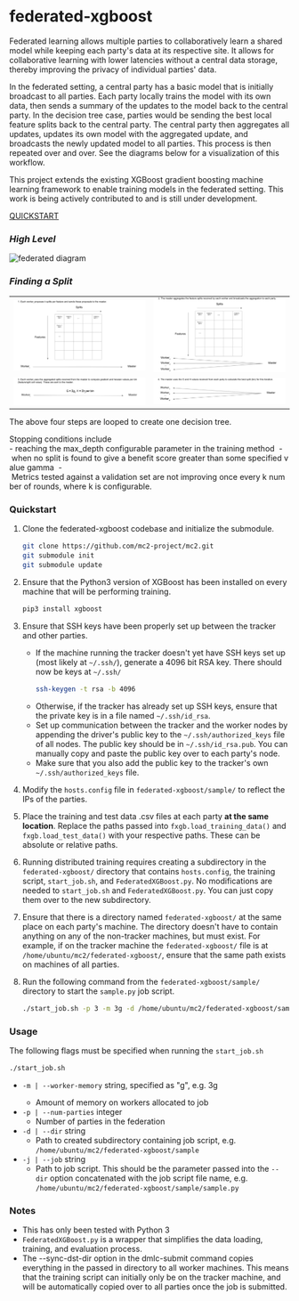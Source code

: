 # federated-xgboost
Federated learning allows multiple parties to collaboratively learn a shared model while keeping each party's data at its respective site. It allows for collaborative learning with lower latencies without a central data storage, thereby improving the privacy of individual parties' data.

In the federated setting, a central party has a basic model that is initially broadcast to all parties. Each party locally trains the model with its own data, then sends a summary of the updates to the model back to the central party. In the decision tree case, parties would be sending the best local feature splits back to the central party. The central party then aggregates all updates, updates its own model with the aggregated update, and broadcasts the newly updated model to all parties. This process is then repeated over and over. See the diagrams below for a visualization of this workflow.

This project extends the existing XGBoost gradient boosting machine learning framework to enable training models in the federated setting. This work is being actively contributed to and is still under development.

[QUICKSTART](#quickstart)

### _High Level_

![federated diagram](./images/federated-xgboost-diagram.png)

### _Finding a Split_
| | |
| - | - | 
| ![diagram 1](./images/detail_1.png) | ![diagram 2](./images/detail_2.png) |
| ![diagram 3](./images/detail_3.png) | ![diagram 4](./images/detail_4.png) |

The above four steps are looped to create one decision tree.

Stopping conditions include  
 - reaching the max_depth configurable parameter in the training method
 - when no split is found to give a benefit score greater than some specified value gamma
 - Metrics tested against a validation set are not improving once every k number of rounds, where k is configurable. 

### Quickstart
1. Clone the federated-xgboost codebase and initialize the submodule.

    ```sh
    git clone https://github.com/mc2-project/mc2.git
    git submodule init 
    git submodule update
    ```

2. Ensure that the Python3 version of XGBoost has been installed on every machine that will be performing training.

    ```sh
    pip3 install xgboost
    ```

3. Ensure that SSH keys have been properly set up between the tracker and other parties. 
    * If the machine running the tracker doesn't yet have SSH keys set up (most likely at `~/.ssh/`), generate a 4096 bit RSA key. There should now be keys at `~/.ssh/`
        ```sh
        ssh-keygen -t rsa -b 4096
        ```
    * Otherwise, if the tracker has already set up SSH keys, ensure that the private key is in a file named `~/.ssh/id_rsa`.
    * Set up communication between the tracker and the worker nodes by appending the driver's public key to the `~/.ssh/authorized_keys` file of all nodes. The public key should be in `~/.ssh/id_rsa.pub`. You can manually copy and paste the public key over to each party's node.
    * Make sure that you also add the public key to the tracker's own `~/.ssh/authorized_keys` file.

4. Modify the `hosts.config` file in `federated-xgboost/sample/` to reflect the IPs of the parties. 

5. Place the training and test data .csv files at each party **at the same location**. Replace the paths passed into `fxgb.load_training_data()` and `fxgb.load_test_data()` with your respective paths. These can be absolute or relative paths.

6. Running distributed training requires creating a subdirectory in the `federated-xgboost/` directory that contains `hosts.config`, the training script, `start_job.sh`, and `FederatedXGBoost.py`. No modifications are needed to `start_job.sh` and `FederatedXGBoost.py`. You can just copy them over to the new subdirectory. 

7. Ensure that there is a directory named `federated-xgboost/` at the same place on each party's machine. The directory doesn't have to contain anything on any of the non-tracker machines, but must exist. For example, if on the tracker machine the `federated-xgboost/` file is at `/home/ubuntu/mc2/federated-xgboost/`, ensure that the same path exists on machines of all parties.  

8. Run the following command from the `federated-xgboost/sample/` directory to start the `sample.py` job script.
    ```sh
    ./start_job.sh -p 3 -m 3g -d /home/ubuntu/mc2/federated-xgboost/sample/ -j /home/ubuntu/mc2/federated-xgboost/sample/sample.py 
    ``` 

### Usage
The following flags must be specified when running the `start_job.sh`
``` sh
./start_job.sh
``` 
* `-m | --worker-memory` string, specified as "<memory>g", e.g. 3g
    * Amount of memory on workers allocated to job
* `-p | --num-parties` integer
    * Number of parties in the federation
* `-d | --dir` string
    * Path to created subdirectory containing job script, e.g. `/home/ubuntu/mc2/federated-xgboost/sample`
* `-j | --job` string
    * Path to job script. This should be the parameter passed into the `--dir` option concatenated with the job script file name, e.g. `/home/ubuntu/mc2/federated-xgboost/sample/sample.py`
    
### Notes
* This has only been tested with Python 3
* `FederatedXGBoost.py` is a wrapper that simplifies the data loading, training, and evaluation process. 
* The --sync-dst-dir option in the dmlc-submit command copies everything in the passed in directory to all worker machines. This means that the training script can initially only be on the tracker machine, and will be automatically copied over to all parties once the job is submitted.
